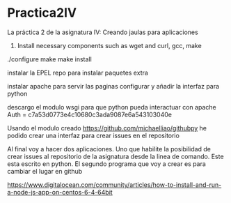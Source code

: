 Practica2IV
===========

La práctica 2 de la asignatura IV: Creando jaulas para aplicaciones


1. Install necessary components such as wget and curl, gcc, make


./configure
make
make install 

instalar la EPEL repo para instalar paquetes extra

instalar apache para servir las paginas
configurar y añadir la interfaz para python


descargo el modulo wsgi para que python pueda interactuar con apache
Auth = c7a53d0773e4c10680c3ada9087e6a543103040e

Usando el modulo creado https://github.com/michaelliao/githubpy he podido crear una interfaz para crear issues en el repositorio

Al final voy a hacer dos aplicaciones. Uno que habilite la posibilidad de crear issues al repositorio de la asignatura desde la linea de comando. Este esta escrito en python.
El segundo programa que voy a crear es para cambiar el lugar en github


https://www.digitalocean.com/community/articles/how-to-install-and-run-a-node-js-app-on-centos-6-4-64bit
